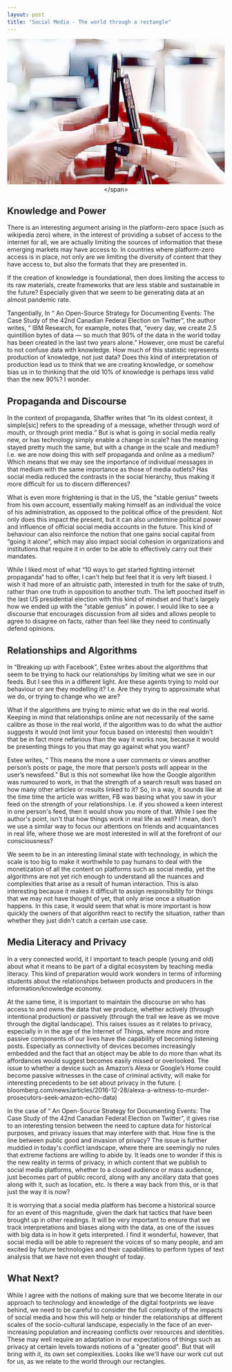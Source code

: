 ```yaml
---
layout: post
title: "Social Media - The world through a rectangle"
---
```

<span style="display:block;text-align:center">![ Image stylyized to look pixelated of two hands holding up smart phone up to each other so that the screens are toucing.](/images/phones-interacting.jpg "Credit: http://surelyyourenotserious.com/share/Blog/Movies/3DAudience.jpg")</span>

## Knowledge and Power

There is an interesting argument arising in the platform-zero space (such as wikipedia zero) where, in the interest of providing a subset of access to the internet for all, we are actually limiting the sources of information that these emerging markets may have access to. In countries where platform-zero access is in place, not only are we limiting the diversity of content that they have access to, but also the formats that they are presented in.
  
If the creation of knowledge is foundational, then does limiting the access to its raw materials, create frameworks that are less stable and sustainable in the future? Especially given that we seem to be generating data at an almost pandemic rate.
  
Tangentially, In “ An Open-Source Strategy for Documenting Events: The Case Study of the 42nd Canadian Federal Election on Twitter”, the author writes, “ IBM Research, for example, notes that, “every day, we create 2.5 quintillion bytes of data — so much that 90% of the data in the world today has been created in the last two years alone.” However, one must be careful to not confuse data with knowledge. How much of this statistic represents production of knowledge, not just data? Does this kind of interpretation of production lead us to think that we are creating knowledge, or somehow bias us in to thinking that the old 10% of knowledge is perhaps less valid than the new 90%? I wonder.

## Propaganda and Discourse

In the context of propaganda, Shaffer writes that “In its oldest context, it simple[sic] refers to the spreading of a message, whether through word of mouth, or through print media.“ But is what is going in social media really new, or has technology simply enable a change in scale? has the meaning stayed pretty much the same, but with a change in the scale and medium? I.e. we are now doing this with self propaganda and online as a medium? Which means that we may see the importance of individual messages in that medium with the same importance as those of media outlets? Has social media reduced the contrasts in the social hierarchy, thus making it more difficult for us to discern differences?
  
What is even more frightening is that in the US, the "stable genius" tweets from his own account, essentially making himself as an individual the voice of his administration, as opposed to the political office of the president. Not only does this impact the present, but it can also undermine political power and influence of official social media accounts in the future. This kind of behaviour can also reinforce the notion that one gains social capital from “going it alone”, which may also impact social cohesion in organizations and institutions that require it in order to be able to effectively carry out their mandates.
  
While I liked most of what “10 ways to get started fighting internet propaganda“ had to offer, I can't help but feel that it is very left biased. I wish it had more of an altruistic path, interested in truth for the sake of truth, rather than one truth in opposition to another truth. The left pooched itself in the last US presidential election with this kind of mindset and that's largely how we ended up with the "stable genius" in power. I would like to see a discourse that encourages discussion from all sides and allows people to agree to disagree on facts, rather than feel like they need to continually defend opinions.

## Relationships and Algorithms

In “Breaking up with Facebook”, Estee writes about the algorithms that seem to be trying to hack our relationships by limiting what we see in our feeds. But I see this in a different light. Are these agents trying to mold our behaviour or are they modelling it? I.e. Are they trying to approximate what we do, or trying to change who we are?
  
What if the algorithms are trying to mimic what we do in the real world. Keeping in mind that relationships online are not necessarily of the same calibre as those in the real world, if the algorithm was to do what the author suggests it would (not limit your focus based on interests) then wouldn't that be in fact more nefarious than the way it works now, because it would be presenting things to you that may go against what you want?
  
Estee writes, “ This means the more a user comments or views another person’s posts or page, the more that person’s posts will appear in the user’s newsfeed.” But is this not somewhat like how the Google algorithm was rumoured to work, in that the strength of a search result was based on how many other articles or results linked to it? So, in a way, it sounds like at the time time the article was written, FB was basing what you saw in your feed on the strength of your relationships. I.e. if you showed a keen interest in one person's feed, then it would show you more of that. While I see the author's point, isn't that how things work in real life as well? I mean, don't we use a similar way to focus our attentions on friends and acquaintances in real life, where those we are most interested in will at the forefront of our consciousness?
  
We seem to be in an interesting liminal state with technology, in which the scale is too big to make it worthwhile to pay humans to deal with the monetization of all the content on platforms such as social media, yet the algorithms are not yet rich enough to understand all the nuances and complexities that arise as a result of human interaction. This is also interesting because it makes it difficult to assign responsibility for things that we may not have thought of yet, that only arise once a situation happens. In this case, it would seem that what is more important is how quickly the owners of that algorithm react to rectify the situation, rather than whether they just didn't catch a certain use case.

## Media Literacy and Privacy

In a very connected world, it I important to teach people (young and old) about what it means to be part of a digital ecosystem by teaching media literacy. This kind of preparation would work wonders in terms of informing students about the relationships between products and producers in the information/knowledge economy.
  
At the same time, it is important to maintain the discourse on who has access to and owns the data that we produce, whether actively (through intentional production) or passively (through the trail we leave as we move through the digital landscape). This raises issues as it relates to privacy, especially in in the age of the Internet of Things, where more and more passive components of our lives have the capability of becoming listening posts. Especially as connectivity of devices becomes increasingly embedded and the fact that an object may be able to do more than what its affordances would suggest becomes easily missed or overlooked. The issue to whether a device such as Amazon’s Alexa or Google’s Home could become passive witnesses in the case of criminal activity, will make for interesting precedents to be set about privacy in the future. ( bloomberg.com/news/articles/2016-12-28/alexa-a-witness-to-murder-prosecutors-seek-amazon-echo-data)
  
In the case of “ An Open-Source Strategy for Documenting Events: The Case Study of the 42nd Canadian Federal Election on Twitter”, it gives rise to an interesting tension between the need to capture data for historical purposes, and privacy issues that may interfere with that. How fine is the line between public good and invasion of privacy? The issue is further muddied in today's conflict landscape, where there are seemingly no rules that extreme factions are willing to abide by. It leads one to wonder if this is the new reality in terms of privacy, in which content that we publish to social media platforms, whether to a closed audience or mass audience, just becomes part of public record, along with any ancillary data that goes along with it, such as location, etc. Is there a way back from this, or is that just the way it is now?
  
It is worrying that a social media platform has become a historical source for an event of this magnitude, given the dark hat tactics that have been brought up in other readings. It will be very important to ensure that we track interpretations and biases along with the data, as one of the issues with big data is in how it gets interpreted. I find it wonderful, however, that social media will be able to represent the voices of so many people, and am excited by future technologies and their capabilities to perform types of text analysis that we have not even thought of today.
  
  ## What Next?

While I agree with the notions of making sure that we become literate in our approach to technology and knowledge of the digital footprints we leave behind, we need to be careful to consider the full complexity of the impacts of social media and how this will help or hinder the relationships at different scales of the socio-cultural landscape, especially in the face of an ever-increasing population and increasing conflicts over resources and identities. These may well require an adaptation in our expectations of things such as privacy at certain levels towards notions of a "greater good". But that will bring with it, its own set complexities. Looks like we'll have our work cut out for us, as we relate to the world through our rectangles.

